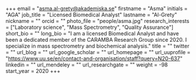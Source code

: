 +++
email = "asma.al-grety@akademiska.se"
firstname = "Asma"
initials = "AGA"
job_title = "Licensed Biomedical Analyst"
lastname = "Al-Grety"
nickname = ""
orcid = ""
photo_file = "people/asma.jpg"
research_interests = ["Laboratory science", "Mass Spectrometry", "Quality Assurance"]
short_bio = ""
long_bio = "I am a licensed Biomedical Analyst and have been a dedicated member of the CARAMBA Research Group since 2020. I specialize in mass spectrometry and biochemical analysis."
title = ""
twitter = ""
url_blog = ""
url_google_scholar = ""
url_homepage = ""
url_uuprofile = "https://www.uu.se/en/contact-and-organisation/staff?query=N20-637"
linkedin = ""
url_mendeley = ""
url_researchgate = ""
weight = -98
start_year = 2020
+++
